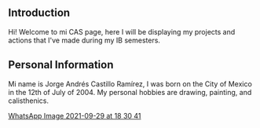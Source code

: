 ## Introduction

Hi! Welcome to mi CAS page, here I will be displaying my projects and
actions that I've made during my IB semesters.

## Personal Information

Mi name is Jorge Andrés Castillo Ramírez, I was born on the City of 
Mexico in the 12th of July of 2004. My personal hobbies are drawing,
painting, and calisthenics.

[WhatsApp Image 2021-09-29 at 18 30 41](https://user-images.githubusercontent.com/91473782/135362310-4c30cfa4-09ec-49be-8bfa-52cba91730ce.jpeg)
